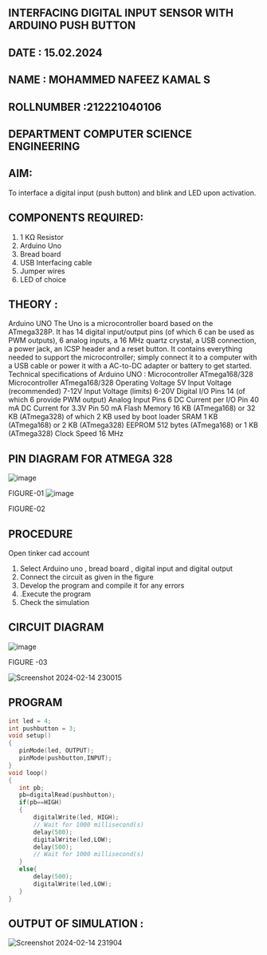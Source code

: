 ## INTERFACING DIGITAL INPUT SENSOR WITH ARDUINO PUSH BUTTON
## DATE : 15.02.2024
## NAME : MOHAMMED NAFEEZ KAMAL S																			             
## ROLLNUMBER :212221040106
## DEPARTMENT COMPUTER SCIENCE ENGINEERING


## AIM:
To interface a digital input (push button) and blink and LED upon activation.
## COMPONENTS REQUIRED:
1.	1 KΩ Resistor 
2.	Arduino Uno 
3.	Bread board 
4.	USB Interfacing cable 
5.	Jumper wires 
6.	LED of choice 
## THEORY :
Arduino UNO
 	  The Uno is a microcontroller board based on the ATmega328P. It has 14 digital input/output pins (of which 6 can be used as PWM outputs), 6 analog inputs, a 16 MHz quartz crystal, a USB connection, a power jack, an ICSP header and a reset button. It contains everything needed to support the microcontroller; simply connect it to a computer with a USB cable or power it with a AC-to-DC adapter or battery to get started.
	Technical specifications of Arduino UNO :
Microcontroller	ATmega168/328
Microcontroller	ATmega168/328
Operating Voltage	5V
Input Voltage (recommended)	7-12V
Input Voltage (limits)	6-20V
Digital I/O Pins	14 (of which 6 provide PWM output)
Analog Input Pins	6
DC Current per I/O Pin	40 mA
DC Current for 3.3V Pin	50 mA
Flash Memory	16 KB (ATmega168) or 32 KB (ATmega328) of which 2 KB used by boot loader
SRAM	1 KB (ATmega168) or 2 KB (ATmega328)
EEPROM	512 bytes (ATmega168) or 1 KB (ATmega328)
Clock Speed	16 MHz
## PIN DIAGRAM FOR ATMEGA 328
 
![image](https://user-images.githubusercontent.com/36288975/163530394-115baee4-7ed1-49fe-9cce-d7b625e11e85.png)

FIGURE-01
![image](https://user-images.githubusercontent.com/36288975/163530431-4d390e98-0942-42d8-95b8-f57d348e6ad8.png)

FIGURE-02
## PROCEDURE 
 Open tinker cad account 
1.	Select Arduino uno , bread board , digital input and digital output 
2.	Connect the circuit as given in the figure 
3.	Develop the program and compile it for any errors 
4.	 .Execute the program 
5.	Check the simulation 



## CIRCUIT DIAGRAM 


![image](https://user-images.githubusercontent.com/36288975/163530437-87a0afbd-b3c9-44ad-b907-5de63486fb9d.png)



FIGURE -03

![Screenshot 2024-02-14 230015](https://github.com/Vishnx001/-INTERFACING-DIGITAL-INPUT-SENSOR-WITH-ARDUINO-PUSH-BUTTON-/assets/134037148/4e6861b7-b728-46d5-9e84-120da6dcaf63)



## PROGRAM 
 ```c++
int led = 4;
int pushbutton = 3;
void setup()
{
	pinMode(led, OUTPUT);
	pinMode(pushbutton,INPUT);
}
void loop()
{
	int pb;
	pb=digitalRead(pushbutton);
	if(pb==HIGH)
	{
		digitalWrite(led, HIGH);
		// Wait for 1000 millisecond(s)
		delay(500);
		digitalWrite(led,LOW);
		delay(500);
		// Wait for 1000 millisecond(s)
	}
	else{
		delay(500);
		digitalWrite(led,LOW);
	}
}
```
 









 
 
 



## OUTPUT OF SIMULATION :

![Screenshot 2024-02-14 231904](https://github.com/Vishnx001/-INTERFACING-DIGITAL-INPUT-SENSOR-WITH-ARDUINO-PUSH-BUTTON-/assets/134037148/7a2f9972-7a25-436e-9eaa-be0877eede2b)


